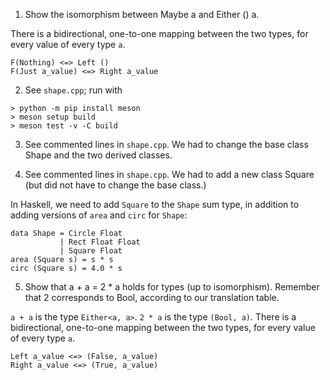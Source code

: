 1.    Show the isomorphism between Maybe a and Either () a.

There is a bidirectional, one-to-one mapping between the two types, for every
value of every type `a`.

```
F(Nothing) <=> Left ()
F(Just a_value) <=> Right a_value
```

2. See `shape.cpp`; run with

```
> python -m pip install meson
> meson setup build
> meson test -v -C build
```

3. See commented lines in `shape.cpp`. We had to change the base class Shape and the two derived classes.

4. See commented lines in `shape.cpp`. We had to add a new class Square (but did not have to change the base class.)

In Haskell, we need to add `Square` to the `Shape` sum type, in addition to
adding versions of `area` and `circ` for `Shape`:

```
data Shape = Circle Float
           | Rect Float Float
           | Square Float
area (Square s) = s * s
circ (Square s) = 4.0 * s
```

5.  Show that a + a = 2 * a holds for types (up to isomorphism). Remember that 2 corresponds to Bool, according to our translation table.

`a + a` is the type `Either<a, a>`. `2 * a` is the type `(Bool, a)`.
There is a bidirectional, one-to-one mapping between the two types, for every
value of every type `a`.

```
Left a_value <=> (False, a_value)
Right a_value <=> (True, a_value)
```
